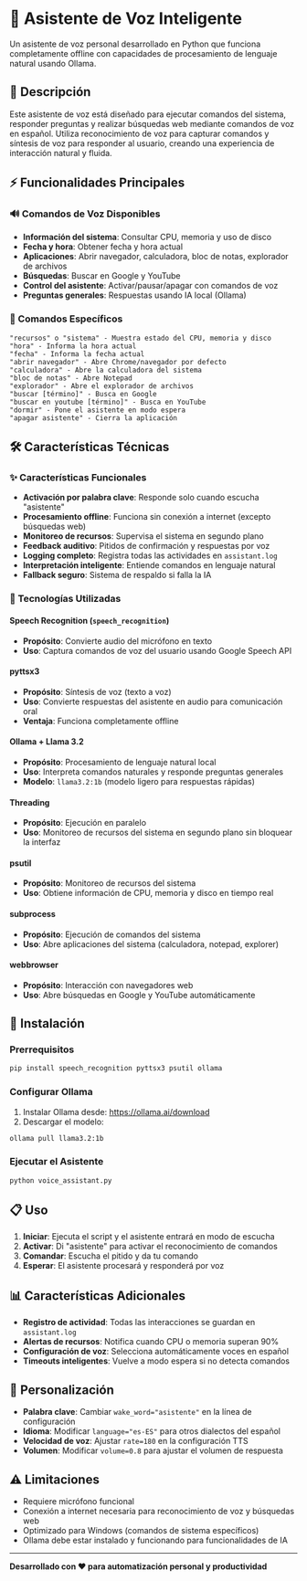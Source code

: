 # 🎤 Asistente de Voz Inteligente

Un asistente de voz personal desarrollado en Python que funciona completamente offline con capacidades de procesamiento de lenguaje natural usando Ollama.

## 📝 Descripción

Este asistente de voz está diseñado para ejecutar comandos del sistema, responder preguntas y realizar búsquedas web mediante comandos de voz en español. Utiliza reconocimiento de voz para capturar comandos y síntesis de voz para responder al usuario, creando una experiencia de interacción natural y fluida.

## ⚡ Funcionalidades Principales

### 🔊 Comandos de Voz Disponibles
- **Información del sistema**: Consultar CPU, memoria y uso de disco
- **Fecha y hora**: Obtener fecha y hora actual
- **Aplicaciones**: Abrir navegador, calculadora, bloc de notas, explorador de archivos
- **Búsquedas**: Buscar en Google y YouTube
- **Control del asistente**: Activar/pausar/apagar con comandos de voz
- **Preguntas generales**: Respuestas usando IA local (Ollama)

### 🎯 Comandos Específicos
```
"recursos" o "sistema" - Muestra estado del CPU, memoria y disco
"hora" - Informa la hora actual
"fecha" - Informa la fecha actual
"abrir navegador" - Abre Chrome/navegador por defecto
"calculadora" - Abre la calculadora del sistema
"bloc de notas" - Abre Notepad
"explorador" - Abre el explorador de archivos
"buscar [término]" - Busca en Google
"buscar en youtube [término]" - Busca en YouTube
"dormir" - Pone el asistente en modo espera
"apagar asistente" - Cierra la aplicación
```

## 🛠️ Características Técnicas

### ✨ Características Funcionales
- **Activación por palabra clave**: Responde solo cuando escucha "asistente"
- **Procesamiento offline**: Funciona sin conexión a internet (excepto búsquedas web)
- **Monitoreo de recursos**: Supervisa el sistema en segundo plano
- **Feedback auditivo**: Pitidos de confirmación y respuestas por voz
- **Logging completo**: Registra todas las actividades en `assistant.log`
- **Interpretación inteligente**: Entiende comandos en lenguaje natural
- **Fallback seguro**: Sistema de respaldo si falla la IA

### 🔧 Tecnologías Utilizadas

#### **Speech Recognition (`speech_recognition`)**
- **Propósito**: Convierte audio del micrófono en texto
- **Uso**: Captura comandos de voz del usuario usando Google Speech API

#### **pyttsx3**
- **Propósito**: Síntesis de voz (texto a voz)
- **Uso**: Convierte respuestas del asistente en audio para comunicación oral
- **Ventaja**: Funciona completamente offline

#### **Ollama + Llama 3.2**
- **Propósito**: Procesamiento de lenguaje natural local
- **Uso**: Interpreta comandos naturales y responde preguntas generales
- **Modelo**: `llama3.2:1b` (modelo ligero para respuestas rápidas)

#### **Threading**
- **Propósito**: Ejecución en paralelo
- **Uso**: Monitoreo de recursos del sistema en segundo plano sin bloquear la interfaz

#### **psutil**
- **Propósito**: Monitoreo de recursos del sistema
- **Uso**: Obtiene información de CPU, memoria y disco en tiempo real

#### **subprocess**
- **Propósito**: Ejecución de comandos del sistema
- **Uso**: Abre aplicaciones del sistema (calculadora, notepad, explorer)

#### **webbrowser**
- **Propósito**: Interacción con navegadores web
- **Uso**: Abre búsquedas en Google y YouTube automáticamente

## 🚀 Instalación

### Prerrequisitos
```bash
pip install speech_recognition pyttsx3 psutil ollama
```

### Configurar Ollama
1. Instalar Ollama desde: https://ollama.ai/download
2. Descargar el modelo:
```bash
ollama pull llama3.2:1b
```

### Ejecutar el Asistente
```bash
python voice_assistant.py
```

## 📋 Uso

1. **Iniciar**: Ejecuta el script y el asistente entrará en modo de escucha
2. **Activar**: Di "asistente" para activar el reconocimiento de comandos
3. **Comandar**: Escucha el pitido y da tu comando
4. **Esperar**: El asistente procesará y responderá por voz

## 📊 Características Adicionales

- **Registro de actividad**: Todas las interacciones se guardan en `assistant.log`
- **Alertas de recursos**: Notifica cuando CPU o memoria superan 90%
- **Configuración de voz**: Selecciona automáticamente voces en español
- **Timeouts inteligentes**: Vuelve a modo espera si no detecta comandos

## 🔧 Personalización

- **Palabra clave**: Cambiar `wake_word="asistente"` en la línea de configuración
- **Idioma**: Modificar `language="es-ES"` para otros dialectos del español
- **Velocidad de voz**: Ajustar `rate=180` en la configuración TTS
- **Volumen**: Modificar `volume=0.8` para ajustar el volumen de respuesta

## ⚠️ Limitaciones

- Requiere micrófono funcional
- Conexión a internet necesaria para reconocimiento de voz y búsquedas web
- Optimizado para Windows (comandos de sistema específicos)
- Ollama debe estar instalado y funcionando para funcionalidades de IA

---
**Desarrollado con ❤️ para automatización personal y productividad**




<!-- # 🎤 Asistente de Voz Local con IA

Un asistente de voz completamente local que funciona offline usando Ollama para interpretación natural y respuestas inteligentes.

## ✨ Funcionalidades

### 🎯 **Activación por Voz**
- Palabra clave personalizable (por defecto: "asistente")
- Funciona en segundo plano
- Monitoreo de recursos automático

### 🤖 **IA Local con Ollama**
- Interpretación natural de comandos
- Respuestas a preguntas generales
- Completamente offline y privado
- Fallback a reglas básicas si falla la IA

### 📊 **Comandos Disponibles**

#### **Información del Sistema:**
- `"recursos"` / `"cómo está mi PC"` → Estado CPU, memoria, disco
- `"hora"` / `"qué hora es"` → Hora actual
- `"fecha"` / `"qué día es"` → Fecha actual

#### **Aplicaciones:**
- `"abrir navegador"` / `"abre internet"` → Chrome/navegador por defecto
- `"calculadora"` / `"quiero hacer cuentas"` → Calculadora de Windows
- `"bloc de notas"` / `"necesito escribir"` → Notepad
- `"explorador"` / `"ver archivos"` → Explorador de archivos

#### **Búsquedas:**
- `"buscar [término] en Google"` → Búsqueda en Google
- `"buscar [término] en YouTube"` → Búsqueda en YouTube
- `"busca información sobre Python"` → Búsqueda automática

#### **Preguntas Generales:**
- `"¿Qué es Python?"` → Respuesta de IA
- `"¿Cuál es la capital de Francia?"` → Respuesta inteligente
- `"Explícame qué es la fotosíntesis"` → Explicación detallada

#### **Control:**
- `"dormir"` / `"descansa"` → Modo de espera
- `"apagar asistente"` / `"salir"` → Cerrar programa

### 🔧 **Funciones Especiales**

#### **Monitoreo de Recursos**
- Revisa CPU, memoria y disco cada 30 segundos
- Alerta automática si los recursos superan el 90%
- Log detallado en `assistant.log`

#### **Respuestas Confirmadas**
- El asistente confirma cada acción realizada
- Feedback vocal de lo que ejecutó
- Mensajes claros en consola con emojis

#### **Manejo de Errores Robusto**
- Continúa funcionando aunque falle la IA
- Fallback a interpretación básica
- Logging completo de errores

## 📋 Dependencias

### **Librerías Python:**
```
SpeechRecognition==3.14.3  # Reconocimiento de voz
pyttsx3==2.99              # Texto a voz offline  
pyaudio==0.2.14            # Acceso al micrófono
psutil==7.0.0              # Monitoreo de recursos
ollama                     # IA local
```

### **Dependencias del Sistema:**
- **Ollama** - Runtime de IA local
- **Modelo llama3.2:1b** - Modelo de lenguaje (1GB)

## 🚀 Instalación

### **Método 1: Script Automático**

#### Windows:
```bash
# Ejecutar install.bat
install.bat
```

#### Linux/Mac:
```bash
# Ejecutar install.sh
chmod +x install.sh
./install.sh
```

### **Método 2: Instalación Manual**

#### **1. Clonar repositorio:**
```bash
git clone <tu-repositorio>
cd asistente-voz-local
```

#### **2. Crear entorno virtual:**
```bash
python -m venv env

# Windows
env\Scripts\activate

# Linux/Mac  
source env/bin/activate
```

#### **3. Instalar dependencias Python:**
```bash
pip install -r requirements.txt
```

#### **4. Instalar Ollama:**

**Windows:**
1. Ve a [ollama.com](https://ollama.com/)
2. Descarga `ollama-windows-amd64.exe`
3. Ejecuta el instalador
4. Reinicia la terminal

**Linux:**
```bash
curl -fsSL https://ollama.com/install.sh | sh
```

**Mac:**
```bash
# Descargar desde https://ollama.com/
# O usando Homebrew:
brew install ollama
```

#### **5. Descargar modelo de IA:**
```bash
ollama pull llama3.2:1b
```

#### **6. Verificar instalación:**
```bash
ollama list  # Debe mostrar llama3.2:1b
```

## ⚙️ Configuración

### **Cambiar Palabra de Activación:**
En `asist_Voz.py`, línea 202:
```python
assistant = VoiceAssistant(
    wake_word="tu_palabra_aqui",  # Ej: "jarvis", "computer"
    language="es-ES"
)
```

### **Cambiar Idioma:**
```python
assistant = VoiceAssistant(
    wake_word="asistente",
    language="en-US"  # Para inglés
)
```

## 🏃‍♂️ Uso

### **1. Ejecutar:**
```bash
python asist_Voz.py
```

### **2. Activar:**
Di tu palabra clave (por defecto: "asistente")

### **3. Comandar:**
Habla normalmente:
- "¿Cómo está mi computadora?"
- "Abre la calculadora"
- "Busca gatos en YouTube"
- "¿Qué es machine learning?"

### **4. Control:**
- **Ctrl+C** para salir manualmente
- Di "apagar asistente" para salir por voz

## 📁 Estructura del Proyecto

```
asistente-voz-local/
├── asist_Voz.py          # Código principal
├── requirements.txt       # Dependencias Python
├── install.bat           # Instalador Windows
├── install.sh            # Instalador Linux/Mac
├── README.md             # Este archivo
├── .env                  # Variables de entorno (crear si es necesario)
├── .gitignore            # Archivos ignorados por Git
└── assistant.log         # Log del asistente (se crea automáticamente)
```

## 🔧 Resolución de Problemas

### **Error: "No module named 'speech_recognition'"**
- Asegúrate de que el entorno virtual esté activado
- Reinstala dependencias: `pip install -r requirements.txt`

### **Error: "Ollama not found"**
- Verifica instalación: `ollama --version`
- Reinstala Ollama desde [ollama.com](https://ollama.com/)
- Reinicia la terminal

### **Error con PyAudio en Windows:**
```bash
pip install pipwin
pipwin install pyaudio
```

### **Modelo no encontrado:**
```bash
ollama pull llama3.2:1b
ollama list  # Verificar que esté descargado
```

### **Problema de micrófono:**
- Verifica permisos de micrófono en Windows
- Prueba con diferentes dispositivos de audio

## 📊 Recursos del Sistema

### **Uso de Memoria:**
- **Programa base:** ~50-100MB
- **Modelo Ollama:** ~1-2GB RAM cuando activo
- **Total estimado:** ~2GB RAM

### **Uso de CPU:**
- **En espera:** <1% CPU
- **Procesando voz:** 5-15% CPU
- **Usando IA:** 20-60% CPU (momentáneo)

### **Almacenamiento:**
- **Código:** ~50KB
- **Dependencias:** ~200MB
- **Ollama + modelo:** ~1.5GB

## 🔒 Privacidad

- ✅ **Completamente offline** después de la instalación
- ✅ **Sin envío de datos** a servidores externos
- ✅ **Procesamiento local** de voz y IA
- ✅ **Logs solo locales** en tu máquina

## 🤝 Contribuir

1. Fork el proyecto
2. Crea una rama: `git checkout -b feature/nueva-funcionalidad`
3. Commit: `git commit -m 'Agregar nueva funcionalidad'`
4. Push: `git push origin feature/nueva-funcionalidad`
5. Crea un Pull Request

## 📝 Licencia

MIT License - Ver archivo LICENSE para detalles

## 📧 Soporte

Si tienes problemas:
1. Revisa la sección de **Resolución de Problemas**
2. Verifica el archivo `assistant.log`
3. Crea un Issue en el repositorio

---

**¿Necesitas ayuda?** Abre un Issue con:
- Sistema operativo
- Versión de Python
- Mensaje de error completo
- Contenido de `assistant.log`

"""
-->
